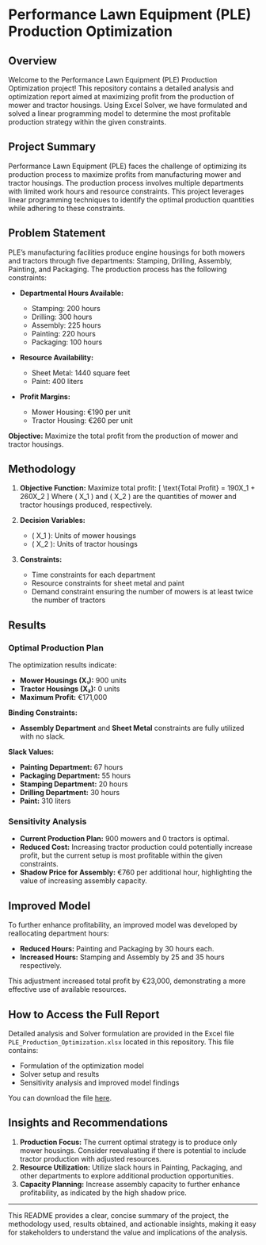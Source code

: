 # Performance Lawn Equipment (PLE) Production Optimization

## Overview

Welcome to the Performance Lawn Equipment (PLE) Production Optimization project! This repository contains a detailed analysis and optimization report aimed at maximizing profit from the production of mower and tractor housings. Using Excel Solver, we have formulated and solved a linear programming model to determine the most profitable production strategy within the given constraints.

## Project Summary

Performance Lawn Equipment (PLE) faces the challenge of optimizing its production process to maximize profits from manufacturing mower and tractor housings. The production process involves multiple departments with limited work hours and resource constraints. This project leverages linear programming techniques to identify the optimal production quantities while adhering to these constraints.

## Problem Statement

PLE’s manufacturing facilities produce engine housings for both mowers and tractors through five departments: Stamping, Drilling, Assembly, Painting, and Packaging. The production process has the following constraints:

- **Departmental Hours Available:**
  - Stamping: 200 hours
  - Drilling: 300 hours
  - Assembly: 225 hours
  - Painting: 220 hours
  - Packaging: 100 hours

- **Resource Availability:**
  - Sheet Metal: 1440 square feet
  - Paint: 400 liters

- **Profit Margins:**
  - Mower Housing: €190 per unit
  - Tractor Housing: €260 per unit

**Objective:** Maximize the total profit from the production of mower and tractor housings.

## Methodology

1. **Objective Function:**
   Maximize total profit: \[ \text{Total Profit} = 190X_1 + 260X_2 \]
   Where \( X_1 \) and \( X_2 \) are the quantities of mower and tractor housings produced, respectively.

2. **Decision Variables:**
   - \( X_1 \): Units of mower housings
   - \( X_2 \): Units of tractor housings

3. **Constraints:**
   - Time constraints for each department
   - Resource constraints for sheet metal and paint
   - Demand constraint ensuring the number of mowers is at least twice the number of tractors

## Results

### Optimal Production Plan
The optimization results indicate:
- **Mower Housings (X₁):** 900 units
- **Tractor Housings (X₂):** 0 units
- **Maximum Profit:** €171,000

**Binding Constraints:**
- **Assembly Department** and **Sheet Metal** constraints are fully utilized with no slack.

**Slack Values:**
- **Painting Department:** 67 hours
- **Packaging Department:** 55 hours
- **Stamping Department:** 20 hours
- **Drilling Department:** 30 hours
- **Paint:** 310 liters

### Sensitivity Analysis
- **Current Production Plan:** 900 mowers and 0 tractors is optimal.
- **Reduced Cost:** Increasing tractor production could potentially increase profit, but the current setup is most profitable within the given constraints.
- **Shadow Price for Assembly:** €760 per additional hour, highlighting the value of increasing assembly capacity.

## Improved Model
To further enhance profitability, an improved model was developed by reallocating department hours:
- **Reduced Hours:** Painting and Packaging by 30 hours each.
- **Increased Hours:** Stamping and Assembly by 25 and 35 hours respectively.

This adjustment increased total profit by €23,000, demonstrating a more effective use of available resources.

## How to Access the Full Report

Detailed analysis and Solver formulation are provided in the Excel file `PLE_Production_Optimization.xlsx` located in this repository. This file contains:
- Formulation of the optimization model
- Solver setup and results
- Sensitivity analysis and improved model findings

You can download the file [here]().

## Insights and Recommendations

1. **Production Focus:** The current optimal strategy is to produce only mower housings. Consider reevaluating if there is potential to include tractor production with adjusted resources.
2. **Resource Utilization:** Utilize slack hours in Painting, Packaging, and other departments to explore additional production opportunities.
3. **Capacity Planning:** Increase assembly capacity to further enhance profitability, as indicated by the high shadow price.


---
This README provides a clear, concise summary of the project, the methodology used, results obtained, and actionable insights, making it easy for stakeholders to understand the value and implications of the analysis.
